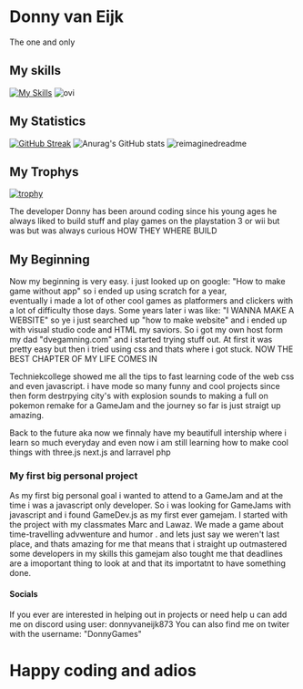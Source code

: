 # Donny van Eijk
The one and only
## My skills 
[![My Skills](https://skillicons.dev/icons?i=js,html,css,react,next,laravel,figma,discord,dotnet,cs,c,cpp,haxe,python,java,ts,php,mysql)](https://skillicons.dev)
<img src="https://github-readme-stats.vercel.app/api/top-langs?username=DonnyvanEijk&show_icons=true&locale=en&layout=compact&theme=chartreuse-dark" alt="ovi" />

## My Statistics
[![GitHub Streak](https://streak-stats.demolab.com?user=DonnyvanEijk&theme=monokai&hide_border=false)](https://git.io/streak-stats) ![Anurag's GitHub stats](https://github-readme-stats.vercel.app/api?username=DonnyvanEijk&show_icons=true&theme=dracula)
<img src="https://myreadme.vercel.app/api/embed/DonnyvanEijk?panels=userstatistics,toprepositories,toplanguages,commitgraph" alt="reimaginedreadme" />

## My Trophys
[![trophy](https://github-profile-trophy.vercel.app/?username=DonnyvanEijk&theme=monokai)](https://github.com/ryo-ma/github-profile-trophy)



The developer Donny has been around coding since his young ages 
he always liked to build stuff and play games on the playstation 3 or wii but was but was always curious
HOW THEY WHERE BUILD

## My  Beginning

Now my beginning is very easy. i just looked up on google: "How to make game without app" so i ended up using scratch for a year,\
eventually i made a lot of other cool games as platformers and clickers with a lot of difficulty those days. Some years later i was like: "I WANNA MAKE A WEBSITE" 
so ye i just searched up "how to make website" and i ended up with visual studio code and HTML my saviors.
So i got my own host form my dad "dvegamning.com" and i started trying stuff out. At first it was pretty easy but then i tried using css and thats where i got stuck.
NOW THE BEST CHAPTER OF MY LIFE COMES IN

Techniekcollege showed me all the tips to fast learning code of the web css and even javascript. i have mode so many funny and cool projects since then form destrpying city's with explosion sounds to making a 
full on pokemon remake for a GameJam and the journey so far is just straigt up amazing. 

Back to the future aka now we finnaly have my beautifull intership where i learn so much everyday and even now i am still learning how to make cool things with three.js next.js and larravel php

### My first big personal project

As my first big personal goal i wanted to attend to a GameJam and at the time i was a javascript only developer. So i was looking for GameJams with javascript and i found GameDev.js as my first ever gamejam. I started with the
project with my classmates Marc and Lawaz. We made a game about time-travelling advwenture and humor . and lets just say we weren't last place, and thats amazing for me that means that i straight up outmastered some developers in my skills
this gamejam also tought me that deadlines are a imoportant thing to look at and that its importatnt to have something done.

#### Socials

If you ever are interested in helping out in projects or need help u can add me on discord using user: donnyvaneijk873  You can also find me on twiter with the username: "DonnyGames"

# Happy coding and adios
